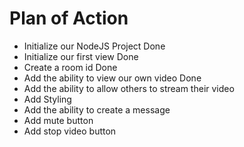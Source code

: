# Plan of Action 

- Initialize our NodeJS Project Done
- Initialize our first view Done
- Create a room id Done
- Add the ability to view our own video Done
- Add the ability to allow others to stream their video
- Add Styling
- Add the ability to create a message
- Add mute button
- Add stop video button
